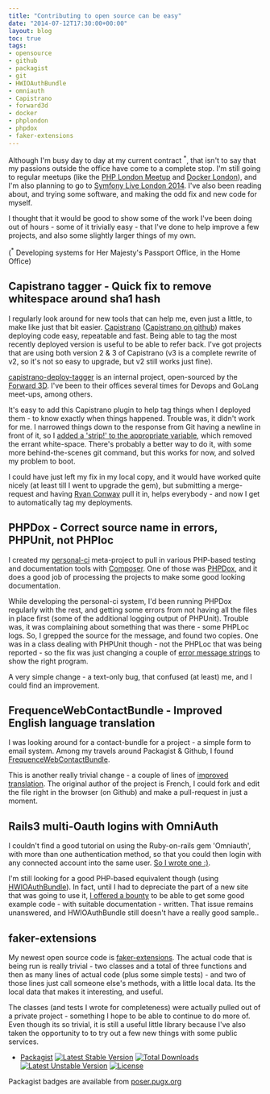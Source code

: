 ```yaml
---
title: "Contributing to open source can be easy"
date: "2014-07-12T17:30:00+00:00"
layout: blog
toc: true
tags:
- opensource
- github
- packagist
- git
- HWIOAuthBundle
- omniauth
- Capistrano
- forward3d
- docker
- phplondon
- phpdox
- faker-extensions
---
```

Although I'm busy day to day at my current contract <sup>*</sup>, that isn't to say that my passions outside the office have come to a complete stop. I'm still going to regular meetups (like the [PHP London Meetup](https://www.meetup.com/phplondon/) and [Docker London](https://www.meetup.com/Docker-London/events/192394082/)), and I'm also planning to go to [Symfony Live London 2014](https://london2014.live.symfony.com/). I've also been reading about, and trying some software, and making the odd fix and new code for myself.

I thought that it would be good to show some of the work I've been doing out of hours - some of it trivially easy - that I've done to help improve a few projects, and also some slightly larger things of my own.

(<sup>*</sup> Developing systems for Her Majesty's Passport Office, in the Home Office)

## Capistrano tagger - Quick fix to remove whitespace around sha1 hash

I regularly look around for new tools that can help me, even just a little, to make like just that bit easier. [Capistrano](https://capistranorb.com/) ([Capistrano on github](https://github.com/capistrano/capistrano)) makes deploying code easy, repeatable and fast. Being able to tag the most recently deployed version is useful to be able to refer back. I've got projects that are using both version 2 & 3 of Capistrano (v3 is a complete rewrite of v2, so it's not so easy to upgrade, but v2 still works just fine).

[capistrano-deploy-tagger](https://github.com/forward/capistrano-deploy-tagger) is an internal project, open-sourced by the [Forward 3D](http://forwardtechnology.co.uk/). I've been to their offices several times for Devops and GoLang meet-ups, among others.

It's easy to add this Capistrano plugin to help tag things when I deployed them - to know exactly when things happened. Trouble was, it didn't work for me. I narrowed things down to the response from Git having a newline in front of it, so I [added a 'strip!' to the appropriate variable](https://github.com/forward/capistrano-deploy-tagger/commit/7c30ea8be8004c6bfee0d1c7bb27b1383043f4bd), which removed the errant white-space. There's probably a better way to do it, with some more behind-the-scenes git command, but this works for now, and solved my problem to boot.

I could have just left my fix in my local copy, and it would have worked quite nicely (at least till I went to upgrade the gem), but submitting a merge-request and having [Ryan Conway](https://github.com/Rylon) pull it in, helps everybody - and now I get to automatically tag my deployments.

## PHPDox - Correct source name in errors, PHPUnit, not PHPloc

I created my [personal-ci](https://github.com/alister/personal-ci) meta-project to pull in various PHP-based testing and documentation tools with [Composer](https://getcomposer.org/). One of those was [PHPDox](https://github.com/theseer/phpdox), and it does a good job of processing the projects to make some good looking documentation.

While developing the personal-ci system, I'd been running PHPDox regularly with the rest, and getting some errors from not having all the files in place first (some of the additional logging output of PHPUnit). Trouble was, it was complaining about something that was there - some PHPLoc logs. So, I grepped the source for the message, and found two copies. One was in a class dealing with PHPUnit though - not the PHPLoc that was being reported - so the fix was just changing a couple of [error message strings](https://github.com/theseer/phpdox/pull/141) to show the right program.

A very simple change - a text-only bug, that confused (at least) me, and I could find an improvement.

## FrequenceWebContactBundle - Improved English language translation

I was looking around for a contact-bundle for a project - a simple form to email system. Among my travels around Packagist & Github, I found [FrequenceWebContactBundle](https://github.com/yohang/FrequenceWebContactBundle/).

This is another really trivial change - a couple of lines of [improved translation](https://github.com/yohang/FrequenceWebContactBundle/pull/5). The original author of the project is French, I could fork and edit the file right in the browser (on Github) and make a pull-request in just a moment.


## Rails3 multi-Oauth logins with OmniAuth

I couldn't find a good tutorial on using the Ruby-on-rails gem 'Omniauth', with more than one authentication method, so that you could then login with any connected account into the same user. [So I wrote one :)](https://github.com/alister/rails3-omniauth-multi_tutsplus).

I'm still looking for a good PHP-based equivalent though (using [HWIOAuthBundle](https://github.com/hwi/HWIOAuthBundle)). In fact, until I had to depreciate the part of a new site that was going to use it, [I offered a bounty](https://github.com/hwi/HWIOAuthBundle/issues/424) to be able to get some good example code - with suitable documentation - written. That issue remains unanswered, and HWIOAuthBundle still doesn't have a really good sample..

## faker-extensions

My newest open source code is [faker-extensions](https://github.com/alister/faker-extensions). The actual code that is being run is really trivial - two classes and a total of three functions and then as many lines of actual code (plus some simple tests) - and two of those lines just call someone else's methods, with a little local data. Its the local data that makes it interesting, and useful.

The classes (and tests I wrote for completeness) were actually pulled out of a private project - something I hope to be able to continue to do more of. Even though its so trivial, it is still a useful little library because I've also taken the opportunity to to try out a few new things with some public services.

* [Packagist](https://packagist.org/packages/alister/faker-extensions) [![Latest Stable Version](https://poser.pugx.org/alister/faker-extensions/v/stable.svg)](https://packagist.org/packages/alister/faker-extensions) [![Total Downloads](https://poser.pugx.org/alister/faker-extensions/downloads.svg)](https://packagist.org/packages/alister/faker-extensions) [![Latest Unstable Version](https://poser.pugx.org/alister/faker-extensions/v/unstable.svg)](https://packagist.org/packages/alister/faker-extensions) [![License](https://poser.pugx.org/alister/faker-extensions/license.svg)](https://packagist.org/packages/alister/faker-extensions)

Packagist badges are available from [poser.pugx.org](https://poser.pugx.org/)

